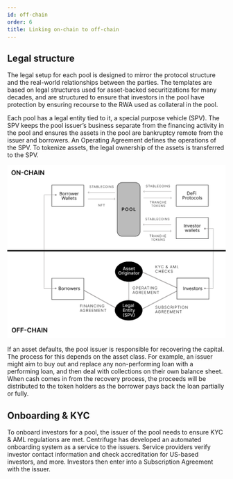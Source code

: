 ```yaml
---
id: off-chain
order: 6
title: Linking on-chain to off-chain
---
```


## Legal structure
The legal setup for each pool is designed to mirror the protocol structure and the real-world relationships between the parties. The templates are based on legal structures used for asset-backed securitizations for many decades, and are structured to ensure that investors in the pool have protection by ensuring recourse to the RWA used as collateral in the pool.


Each pool has a legal entity tied to it, a special purpose vehicle (SPV). The SPV keeps the pool issuer’s business separate from the financing activity in the pool and ensures the assets in the pool are bankruptcy remote from the issuer and borrowers. An Operating Agreement defines the operations of the SPV. To tokenize assets, the legal ownership of the assets is transferred to the SPV. 


![](./images/legal-structure.png#width=70%;)

If an asset defaults, the pool issuer is responsible for recovering the capital. The process for this depends on the asset class. For example, an issuer might aim to buy out and replace any non-performing loan with a performing loan, and then deal with collections on their own balance sheet. When cash comes in from the recovery process, the proceeds will be distributed to the token holders as the borrower pays back the loan partially or fully.

## Onboarding & KYC
To onboard investors for a pool, the issuer of the pool needs to ensure KYC & AML regulations are met. Centrifuge has developed an automated onboarding system as a service to the issuers. Service providers verify investor contact information and check accreditation 
for US-based investors, and more. Investors then enter into a Subscription Agreement with the issuer.
